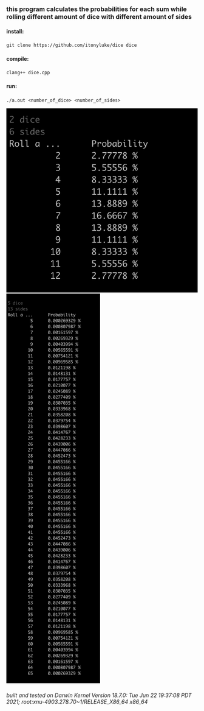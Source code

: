 ### this program calculates the probabilities for each sum while rolling different amount of dice with different amount of sides

#### install:
`git clone https://github.com/itonyluke/dice dice`

#### compile:
`clang++ dice.cpp`

#### run:
`./a.out <number_of_dice> <number_of_sides>`

![output example](images/example.png)
![output example](images/example2.png)

###### built and tested on Darwin Kernel Version 18.7.0: Tue Jun 22 19:37:08 PDT 2021; root:xnu-4903.278.70~1/RELEASE_X86_64 x86_64
